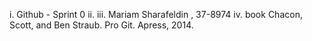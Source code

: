 i. Github - Sprint 0
ii. 
iii. Mariam Sharafeldin , 37-8974
iv. book Chacon, Scott, and Ben Straub. Pro Git. Apress,
2014.